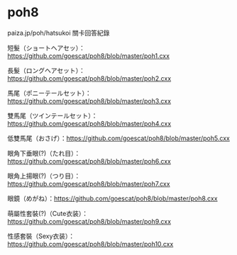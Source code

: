 # poh8
paiza.jp/poh/hatsukoi 關卡回答紀錄

短髮（ショートヘアセッ）：https://github.com/goescat/poh8/blob/master/poh1.cxx

長髮（ロングヘアセット）：https://github.com/goescat/poh8/blob/master/poh2.cxx

馬尾（ポニーテールセット）：https://github.com/goescat/poh8/blob/master/poh3.cxx

雙馬尾（ツインテールセット）：https://github.com/goescat/poh8/blob/master/poh4.cxx

低雙馬尾（おさげ）：https://github.com/goescat/poh8/blob/master/poh5.cxx

眼角下垂眼(?)（たれ目）：https://github.com/goescat/poh8/blob/master/poh6.cxx

眼角上揚眼(?)（つり目）：https://github.com/goescat/poh8/blob/master/poh7.cxx

眼鏡（めがね）：https://github.com/goescat/poh8/blob/master/poh8.cxx

萌屬性套裝(?)（Cute衣装）：https://github.com/goescat/poh8/blob/master/poh9.cxx

性感套裝（Sexy衣装）：https://github.com/goescat/poh8/blob/master/poh10.cxx

